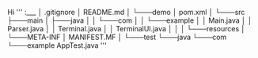 Hi
'''
:___
    │   .gitignore
    │   README.md
    │
    └───demo
        │   pom.xml
        │
        └───src
            ├───main
            │   ├───java
            │   │   └───com
            │   │       └───example
            │   │               Main.java
            │   │               Parser.java
            │   │               Terminal.java
            │   │               TerminalUI.java
            │   │
            │   └───resources
            │       └───META-INF
            │               MANIFEST.MF
            │
            └───test
                └───java
                    └───com
                        └───example
                                AppTest.java
'''
